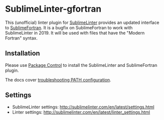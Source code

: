 SublimeLinter-gfortran
=========================


This (unofficial) linter plugin for [SublimeLinter](https://github.com/SublimeLinter/SublimeLinter) provides an updated interface to [SublimeFortran](https://packagecontrol.io/packages/Fortran).  It is a bugfix on SublimeFortran to work with SublimeLinter in 2019.
It will be used with files that have the "Modern Fortran" syntax.  


## Installation

Please use [Package Control](https://packagecontrol.io) to install the SublimeLinter and SublimeFortran plugin.

The docs cover [troubleshooting PATH configuration](http://sublimelinter.com/en/latest/troubleshooting.html#finding-a-linter-executable). 


## Settings

- SublimeLinter settings: http://sublimelinter.com/en/latest/settings.html
- Linter settings: http://sublimelinter.com/en/latest/linter_settings.html
